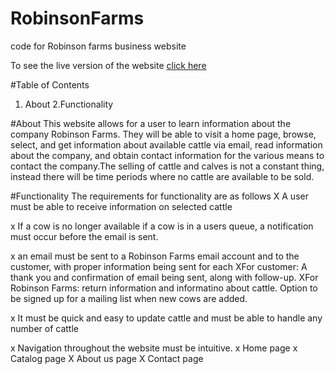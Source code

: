 # RobinsonFarms
code for Robinson farms business website

To see the live version of the website [click here](robinsonfarms.tk)


#Table of Contents
1. About
2.Functionality

#About
This website allows for a user to learn information about the company Robinson Farms.  They will be able to visit a home page, browse, select, and get information about available cattle via email, read information about the company, and obtain contact information for the various means to contact the company.The selling of cattle and calves is not a constant thing, instead there will be time periods where no cattle are available to be sold.  

#Functionality
The requirements for functionality are as follows
  X A user must be able to receive information on selected cattle
  
  x If a cow is no longer available if a cow is in a users queue, a notification must occur before the email is sent.
  
  x an email must be sent to a Robinson Farms email account and to the customer, with proper information being sent for each
    XFor customer:  A thank you and confirmation of email being sent, along with follow-up.
    XFor Robinson Farms:  return information and informatino about cattle.
     Option to be signed up for a mailing list when new cows are added.
     
  x It must be quick and easy to update cattle and must be able to handle any number of cattle
  
  x Navigation throughout the website must be intuitive.
    x Home page
    x Catalog page
    X About us page
    X Contact page
